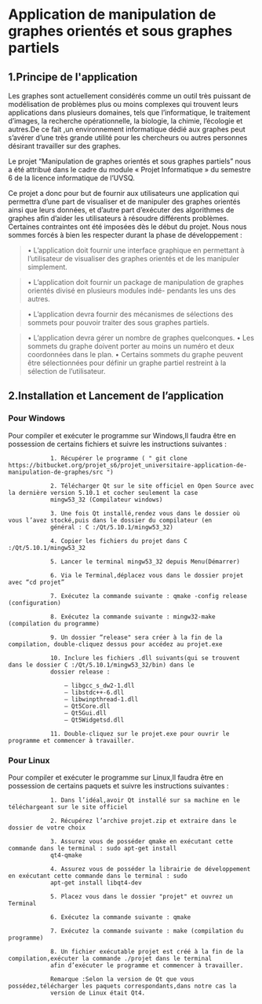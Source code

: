 # Application de manipulation de graphes orientés et sous graphes partiels

## 1.Principe de l'application

Les graphes sont actuellement considérés comme un outil très puissant de modélisation de problèmes plus ou moins
complexes qui trouvent leurs applications dans plusieurs domaines, tels que l’informatique, le traitement d’images, la
recherche opérationnelle, la biologie, la chimie, l’écologie et autres.De ce fait ,un environnement informatique dédié
aux graphes peut s’avérer d’une très grande utilité pour les chercheurs ou autres personnes désirant travailler sur des
graphes.

Le projet “Manipulation de graphes orientés et sous graphes partiels” nous a été attribué dans le cadre
du module « Projet Informatique » du semestre 6 de la licence informatique de l’UVSQ.

Ce projet a donc pour but de fournir aux utilisateurs une application qui permettra d’une part de visualiser et
de manipuler des graphes orientés ainsi que leurs données, et d’autre part d’exécuter des algorithmes de graphes afin
d’aider les utilisateurs à résoudre différents problèmes.
Certaines contraintes ont été imposées dès le début du projet. Nous nous sommes forcés à bien les respecter durant
la phase de développement :

> • L’application doit fournir une interface graphique en permettant à l’utilisateur de visualiser des graphes orientés
et de les manipuler simplement.

> • L’application doit fournir un package de manipulation de graphes orientés divisé en plusieurs modules indé-
pendants les uns des autres.

> • L’application devra fournir des mécanismes de sélections des sommets pour pouvoir traiter des sous graphes
partiels.

> • L’application devra gérer un nombre de graphes quelconques.
> • Les sommets du graphe doivent porter au moins un numéro et deux coordonnées dans le plan.
> • Certains sommets du graphe peuvent être sélectionnées pour définir un graphe partiel restreint à la sélection
	de l’utilisateur.
	
## 2.Installation et Lancement de l’application

###  Pour Windows

  Pour compiler et exécuter le programme sur Windows,Il faudra être en possession de certains fichiers et suivre les
  instructions suivantes :
	
				1. Récupérer le programme ( " git clone https://bitbucket.org/projet_s6/projet_universitaire-application-de-manipulation-de-graphes/src ")

				2. Télécharger Qt sur le site officiel en Open Source avec la dernière version 5.10.1 et cocher seulement la case
				mingw53_32 (Compilateur windows)

				3. Une fois Qt installé,rendez vous dans le dossier où vous l’avez stocké,puis dans le dossier du compilateur (en
				général : C :/Qt/5.10.1/mingw53_32)

				4. Copier les fichiers du projet dans C :/Qt/5.10.1/mingw53_32

				5. Lancer le terminal mingw53_32 depuis Menu(Démarrer)

				6. Via le Terminal,déplacez vous dans le dossier projet avec “cd projet”

				7. Exécutez la commande suivante : qmake -config release (configuration)

				8. Exécutez la commande suivante : mingw32-make (compilation du programme)

				9. Un dossier “release" sera créer à la fin de la compilation, double-cliquez dessus pour accédez au projet.exe

				10. Inclure les fichiers .dll suivants(qui se trouvent dans le dossier C :/Qt/5.10.1/mingw53_32/bin) dans le
				dossier release :

					— libgcc_s_dw2-1.dll
					— libstdc++-6.dll
					— libwinpthread-1.dll
					— Qt5Core.dll
					— Qt5Gui.dll
					— Qt5Widgetsd.dll

				11. Double-cliquez sur le projet.exe pour ouvrir le programme et commencer à travailler.
	
### Pour Linux

  Pour compiler et exécuter le programme sur Linux,Il faudra être en possession de certains paquets et suivre les
  instructions suivantes :
	
				1. Dans l’idéal,avoir Qt installé sur sa machine en le téléchargeant sur le site officiel

				2. Récupérez l’archive projet.zip et extraire dans le dossier de votre choix

				3. Assurez vous de posséder qmake en exécutant cette commande dans le terminal : sudo apt-get install
				qt4-qmake

				4. Assurez vous de posséder la librairie de développement en exécutant cette commande dans le terminal : sudo
				apt-get install libqt4-dev

				5. Placez vous dans le dossier "projet" et ouvrez un Terminal

				6. Exécutez la commande suivante : qmake

				7. Exécutez la commande suivante : make (compilation du programme)

				8. Un fichier exécutable projet est créé à la fin de la compilation,exécuter la commande ./projet dans le terminal
				afin d’exécuter le programme et commencer à travailler.

				Remarque :Selon la version de Qt que vous possédez,télécharger les paquets correspondants,dans notre cas la
				version de Linux était Qt4.